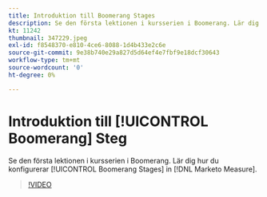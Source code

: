 ```yaml
---
title: Introduktion till Boomerang Stages
description: Se den första lektionen i kursserien i Boomerang. Lär dig hur du konfigurerar Boomerang-scener i [!DNL Marketo Measure].
kt: 11242
thumbnail: 347229.jpeg
exl-id: f8548370-e810-4ce6-8088-1d4b433e2c6e
source-git-commit: 9e38b740e29a827d5d64ef4e7fbf9e18dcf30643
workflow-type: tm+mt
source-wordcount: '0'
ht-degree: 0%

---
```


# Introduktion till [!UICONTROL Boomerang] Steg

Se den första lektionen i kursserien i Boomerang. Lär dig hur du konfigurerar [!UICONTROL Boomerang Stages] in [!DNL Marketo Measure].

>[!VIDEO](https://video.tv.adobe.com/v/347229/?quality=12&learn=on)
